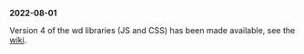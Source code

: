 **2022-08-01**

Version 4 of the wd libraries (JS and CSS) has been made available, see the [wiki](https://github.com/wdonadelli/wd/wiki).




<!--
**wdonadelli/wdonadelli** is a ✨ _special_ ✨ repository because its `README.md` (this file) appears on your GitHub profile.

Here are some ideas to get you started:

- 🔭 I’m currently working on ...
- 🌱 I’m currently learning ...
- 👯 I’m looking to collaborate on ...
- 🤔 I’m looking for help with ...
- 💬 Ask me about ...
- 📫 How to reach me: ...
- 😄 Pronouns: ...
- ⚡ Fun fact: ...
-->
